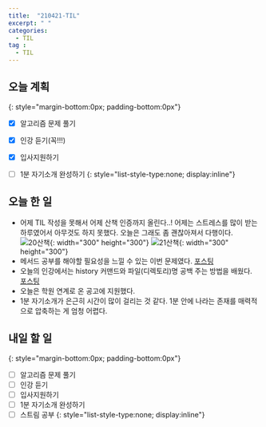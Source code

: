 ```yaml
---
title:  "210421-TIL"
excerpt: " "
categories: 
  - TIL
tag : 
  - TIL
---
```


## 오늘 계획
{: style="margin-bottom:0px; padding-bottom:0px"}

- [X] 알고리즘 문제 풀기
- [X] 인강 듣기(꼭!!!)
- [X] 입사지원하기
- [ ] 1분 자기소개 완성하기
{: style="list-style-type:none; display:inline"}


## 오늘 한 일

- 어제 TIL 작성을 못해서 어제 산책 인증까지 올린다..! 어제는 스트레스를 많이 받는 하루였어서 아무것도 하지 못했다. 오늘은 그래도 좀 괜찮아져서 다행이다. <br> ![20산책](https://user-images.githubusercontent.com/70805241/115590363-d6e17680-a30b-11eb-8ba0-3b9c3d11ef08.png){: width="300" height="300"}  ![21산책](https://user-images.githubusercontent.com/70805241/115590299-c204e300-a30b-11eb-9e8e-82670caf4cc0.png){: width="300" height="300"}
- 메서드 공부를 해야할 필요성을 느낄 수 있는 이번 문제였다. [포스팅](https://techhan.github.io/algorithm/programmers-14/)
- 오늘의 인강에서는 history 커맨드와 파일(디렉토리)명 공백 주는 방법을 배웠다. [포스팅](https://techhan.github.io/study/cli-09/)
- 오늘은 학원 연계로 온 공고에 지원했다.
- 1분 자기소개가 은근히 시간이 많이 걸리는 것 같다. 1분 안에 나라는 존재를 매력적으로 압축하는 게 엄청 어렵다.

## 내일 할 일
{: style="margin-bottom:0px; padding-bottom:0px"}

- [ ] 알고리즘 문제 풀기
- [ ] 인강 듣기
- [ ] 입사지원하기
- [ ] 1분 자기소개 완성하기
- [ ] 스트림 공부
{: style="list-style-type:none; display:inline"}